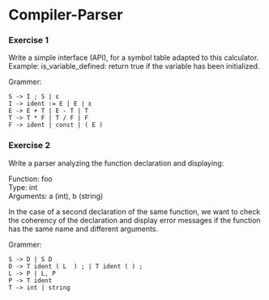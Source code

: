 # Compiler-Parser

### Exercise 1
Write	a	simple	interface	(API),	for	a	symbol	table	adapted	to	this	calculator.
Example:	is_variable_defined:	return	true	if	the	variable	has	been	initialized.

Grammer:
```
S -> I ; S | ε
I -> ident := E | E | ε
E -> E + T | E - T | T
T -> T * F | T / F | F
F -> ident | const | ( E )
```


### Exercise 2
Write	a	parser	analyzing	the	function	declaration	and	displaying:

Function:	foo <br />
Type:	int <br />
Arguments:	a	(int),	b	(string) <br />

In	the	case	of	a	second	declaration	of	the	same	function,	we	want	to check	the	coherency	of	the	declaration	and	display	error	messages	if	the	function has the	same	name	and	different	arguments.

Grammer:
```
S -> D | S D
D -> T ident ( L  ) ; | T ident ( ) ;
L -> P | L, P
P -> T ident
T -> int | string
```
